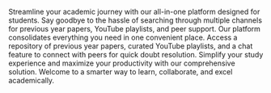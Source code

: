 Streamline your academic journey with our all-in-one platform designed for students. Say goodbye to the hassle of searching through multiple channels for previous year papers, YouTube playlists, and peer support. Our platform consolidates everything you need in one convenient place. Access a repository of previous year papers, curated YouTube playlists, and a chat feature to connect with peers for quick doubt resolution. Simplify your study experience and maximize your productivity with our comprehensive solution. Welcome to a smarter way to learn, collaborate, and excel academically.
